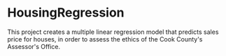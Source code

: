 # HousingRegression
This project creates a multiple linear regression model that predicts sales price for houses, in order to assess the ethics of the Cook County's Assessor's Office.
